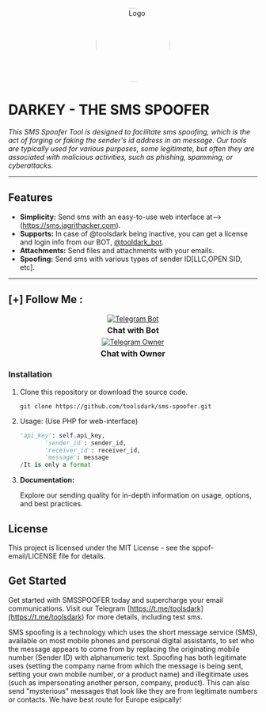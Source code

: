 <p align="center">
  <img src="https://www.sangfor.com/sites/default/files/2022-08/spoofing_attack.jpg" alt="Logo" width="150" style="border-radius: 70%;">
</p>


  # DARKEY - THE SMS SPOOFER

 *This SMS Spoofer Tool is designed to facilitate sms spoofing, which is the act of forging or faking the sender's id address in an  message. Our tools are typically used for various purposes, some legitimate, but often they are associated with malicious activities, such as phishing, spamming, or cyberattacks.*
  <br>
  <hr>
  

  ## Features

  - **Simplicity:** Send sms with an easy-to-use web interface at-->(https://sms.jagrithacker.com).
  - **Supports:** In case of @toolsdark being inactive, you can get a license and login info from our BOT, [@tooldark_bot](https://t.me/tooldark_bot).
  - **Attachments:** Send files and attachments with your emails.
  - **Spoofing:** Send sms with various types of sender ID[LLC,OPEN SID, etc].


<hr>


  ## [+] Follow Me :

<div style="text-align: center;">
  <div>
    <a href="https://t.me/tooldark_bot">
      <img src="https://img.shields.io/badge/Chat with Bot-🤖-blue?style=for-the-badge&logo=telegram" alt="Telegram Bot">
    </a>
    <p style="font-weight: bold; font-size: 16px; margin: 5px 0;">Chat with Bot</p>
  </div>
  <div>
    <a href="https://t.me/toolsdark">
      <img src="https://img.shields.io/badge/Chat with Owner-👤-blue?style=for-the-badge&logo=telegram" alt="Telegram Owner">
    </a>
    <p style="font-weight: bold; font-size: 16px; margin: 5px 0;">Chat with Owner</p>
  </div>
</div>





  ### Installation

  1. Clone this repository or download the source code.

     ```shell
     git clone https://github.com/toolsdark/sms-spoofer.git
     ```

  2. Usage: (Use PHP for web-interface)

     ```python
     'api_key': self.api_key,
            'sender_id': sender_id,
            'receiver_id': receiver_id,
            'message': message
     /It is only a format
     
     ```
     
  3. **Documentation:**

     Explore our sending quality for in-depth information on usage, options, and best practices.

  ## License
  
  This project is licensed under the MIT License - see the sppof-email/LICENSE file for details.

    
  ## Get Started
  
   Get started with SMSSPOOFER today and supercharge your email communications. Visit our Telegram [https://t.me/toolsdark](https://t.me/toolsdark) for more details, including test sms.

   
</div>


<p>
  SMS spoofing is a technology which uses the short message service (SMS), available on most mobile phones and personal digital assistants, to set who the message appears to come from by replacing the originating mobile number (Sender ID) with alphanumeric text. Spoofing has both legitimate uses (setting the company name from which the message is being sent, setting your own mobile number, or a product name) and illegitimate uses (such as impersonating another person, company, product). This can also send "mysterious" messages that look like they are from legitimate numbers or contacts. 
We have best route for Europe esipcally!</p>    






